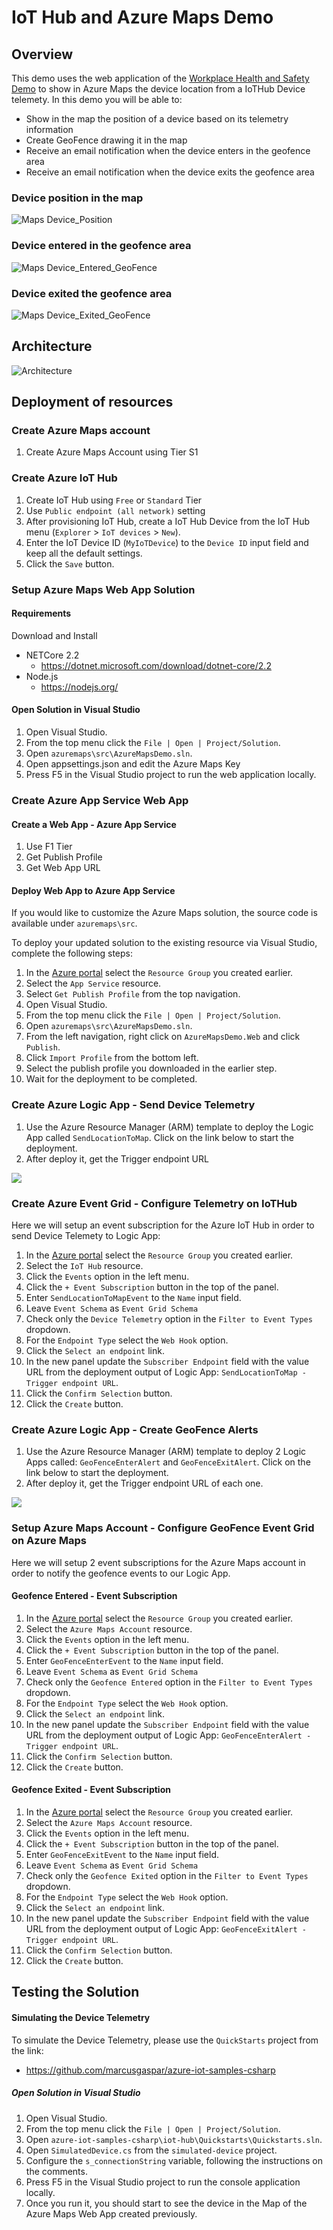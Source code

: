 # IoT Hub and Azure Maps Demo

## Overview
This demo uses the web application of the [Workplace Health and Safety Demo](https://github.com/marcusgaspar/IoTDemos/tree/master/WorkplaceHealthAndSafetyDemo) to show in Azure Maps the device location from a IoTHub Device telemety.
In this demo you will be able to:
- Show in the map the position of a device based on its telemetry information
- Create GeoFence drawing it in the map
- Receive an email notification when the device enters in the geofence area
- Receive an email notification when the device exits the geofence area

### Device position in the map
![Maps Device_Position](https://github.com/marcusgaspar/IoTDemos/blob/master/IoTHubAndAzureMaps/images/WebApp-Map-Screen.png)

### Device entered in the geofence area
![Maps Device_Entered_GeoFence](https://github.com/marcusgaspar/IoTDemos/blob/master/IoTHubAndAzureMaps/images/WebApp-Map-Screen-Entered-Alert.png)

### Device exited the geofence area
![Maps Device_Exited_GeoFence](https://github.com/marcusgaspar/IoTDemos/blob/master/IoTHubAndAzureMaps/images/WebApp-Map-Screen-Exited-Alert.png)

## Architecture
![Architecture](https://github.com/marcusgaspar/IoTDemos/blob/master/IoTHubAndAzureMaps/images/IoTHubAndAzureMapsArchitecture.png)

## Deployment of resources
   
### Create Azure Maps account
1. Create Azure Maps Account using Tier S1

### Create Azure IoT Hub
1. Create IoT Hub using `Free` or `Standard` Tier 
1. Use `Public endpoint (all network)` setting
1. After provisioning IoT Hub, create a IoT Hub Device from the IoT Hub menu (`Explorer` > `IoT devices` > `New`).
1. Enter the IoT Device ID (`MyIoTDevice`) to the `Device ID` input field and keep all the default settings.
1. Click the `Save` button.

### Setup Azure Maps Web App Solution
#### Requirements
Download and Install 
   - NETCore 2.2
      - https://dotnet.microsoft.com/download/dotnet-core/2.2
   - Node.js
      - https://nodejs.org/
      
#### Open Solution in Visual Studio
1. Open Visual Studio.
1. From the top menu click the `File | Open | Project/Solution`.
1. Open `azuremaps\src\AzureMapsDemo.sln`.
1. Open appsettings.json and edit the Azure Maps Key
1. Press F5 in the Visual Studio project to run the web application locally.

### Create Azure App Service Web App 
#### Create a Web App - Azure App Service
1. Use F1 Tier
1. Get Publish Profile
1. Get Web App URL

#### Deploy Web App to Azure App Service
If you would like to customize the Azure Maps solution, the source code is available under `azuremaps\src`.

To deploy your updated solution to the existing resource via Visual Studio, complete the following steps:
1. In the [Azure portal](https://portal.azure.com/) select the `Resource Group` you created earlier.
1. Select the `App Service` resource.
1. Select `Get Publish Profile` from the top navigation.
1. Open Visual Studio.
1. From the top menu click the `File | Open | Project/Solution`.
1. Open `azuremaps\src\AzureMapsDemo.sln`.
1. From the left navigation, right click on `AzureMapsDemo.Web` and click `Publish`.
1. Click `Import Profile` from the bottom left.
1. Select the publish profile you downloaded in the earlier step.
1. Wait for the deployment to be completed. 

### Create Azure Logic App - Send Device Telemetry  
1. Use the Azure Resource Manager (ARM) template to deploy the Logic App called `SendLocationToMap`. Click on the link below to start the deployment.<br>
1. After deploy it, get the Trigger endpoint URL
<a href="https://portal.azure.com/#create/Microsoft.Template/uri/https%3A%2F%2Fraw.githubusercontent.com%2Fmarcusgaspar%2FIoTDemos%2Fmaster%2FIoTHubAndAzureMaps%2Fdeployment%2FSendLocationToMap-ARM-Template.json" target="_blank">
<img src="https://raw.githubusercontent.com/Azure/azure-quickstart-templates/master/1-CONTRIBUTION-GUIDE/images/deploytoazure.png"/>
</a><br/>


### Create Azure Event Grid - Configure Telemetry on IoTHub  
Here we will setup an event subscription for the Azure IoT Hub in order to send Device Telemety to Logic App:

1. In the [Azure portal](https://portal.azure.com/) select the `Resource Group` you created earlier.
1. Select the `IoT Hub` resource.
1. Click the `Events` option in the left menu.
1. Click the `+ Event Subscription` button in the top of the panel.
1. Enter `SendLocationToMapEvent` to the `Name` input field.
1. Leave `Event Schema` as `Event Grid Schema` 
1. Check only the `Device Telemetry` option in the `Filter to Event Types` dropdown. 
1. For the `Endpoint Type` select the `Web Hook` option.
1. Click the `Select an endpoint` link.
1. In the new panel update the `Subscriber Endpoint` field with the value URL from the deployment output of Logic App: `SendLocationToMap - Trigger endpoint URL`.
1. Click the `Confirm Selection` button.
1. Click the `Create` button.

### Create Azure Logic App - Create GeoFence Alerts
1. Use the Azure Resource Manager (ARM) template to deploy 2 Logic Apps called: `GeoFenceEnterAlert` and `GeoFenceExitAlert`. Click on the link below to start the deployment.<br>
1. After deploy it, get the Trigger endpoint URL of each one.
<a href="https://portal.azure.com/#create/Microsoft.Template/uri/https%3A%2F%2Fraw.githubusercontent.com%2Fmarcusgaspar%2FIoTDemos%2Fmaster%2FIoTHubAndAzureMaps%2Fdeployment%2FGeoFenceEvents-ARM.json" target="_blank">
<img src="https://raw.githubusercontent.com/Azure/azure-quickstart-templates/master/1-CONTRIBUTION-GUIDE/images/deploytoazure.png"/>
</a><br/>

### Setup Azure Maps Account - Configure GeoFence Event Grid on Azure Maps
Here we will setup 2 event subscriptions for the Azure Maps account in order to notify the geofence events to our Logic App.

#### Geofence Entered - Event Subscription
1. In the [Azure portal](https://portal.azure.com/) select the `Resource Group` you created earlier.
1. Select the `Azure Maps Account` resource.
1. Click the `Events` option in the left menu.
1. Click the `+ Event Subscription` button in the top of the panel.
1. Enter `GeoFenceEnterEvent` to the `Name` input field.
1. Leave `Event Schema` as `Event Grid Schema` 
1. Check only the `Geofence Entered` option in the `Filter to Event Types` dropdown. 
1. For the `Endpoint Type` select the `Web Hook` option.
1. Click the `Select an endpoint` link.
1. In the new panel update the `Subscriber Endpoint` field with the value URL from the deployment output of Logic App: `GeoFenceEnterAlert - Trigger endpoint URL`.
1. Click the `Confirm Selection` button.
1. Click the `Create` button.

#### Geofence Exited - Event Subscription
1. In the [Azure portal](https://portal.azure.com/) select the `Resource Group` you created earlier.
1. Select the `Azure Maps Account` resource.
1. Click the `Events` option in the left menu.
1. Click the `+ Event Subscription` button in the top of the panel.
1. Enter `GeoFenceExitEvent` to the `Name` input field.
1. Leave `Event Schema` as `Event Grid Schema` 
1. Check only the `Geofence Exited` option in the `Filter to Event Types` dropdown. 
1. For the `Endpoint Type` select the `Web Hook` option.
1. Click the `Select an endpoint` link.
1. In the new panel update the `Subscriber Endpoint` field with the value URL from the deployment output of Logic App: `GeoFenceExitAlert - Trigger endpoint URL`.
1. Click the `Confirm Selection` button.
1. Click the `Create` button.

## Testing the Solution

#### Simulating the Device Telemetry
To simulate the Device Telemetry, please use the `QuickStarts` project from the link:
- https://github.com/marcusgaspar/azure-iot-samples-csharp

##### Open Solution in Visual Studio
1. Open Visual Studio.
1. From the top menu click the `File | Open | Project/Solution`.
1. Open `azure-iot-samples-csharp\iot-hub\Quickstarts\Quickstarts.sln`.
1. Open `SimulatedDevice.cs` from the `simulated-device` project.
1. Configure the `s_connectionString` variable, following the instructions on the comments.
1. Press F5 in the Visual Studio project to run the console application locally.
1. Once you run it, you should start to see the device in the Map of the Azure Maps Web App created previously. 

